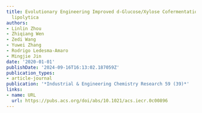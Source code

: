 ```yaml
---
title: Evolutionary Engineering Improved d-Glucose/Xylose Cofermentation of Yarrowia
  lipolytica
authors:
- Linlin Zhou
- Zhiqiang Wen
- Zedi Wang
- Yuwei Zhang
- Rodrigo Ledesma-Amaro
- Mingjie Jin
date: '2020-01-01'
publishDate: '2024-09-16T16:13:02.187059Z'
publication_types:
- article-journal
publication: '*Industrial & Engineering Chemistry Research 59 (39)*'
links:
- name: URL
  url: https://pubs.acs.org/doi/abs/10.1021/acs.iecr.0c00896
---
```

